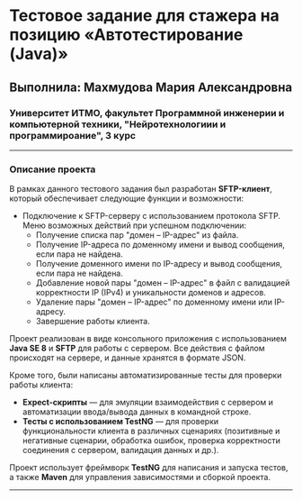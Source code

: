 # Тестовое задание для стажера на позицию «Автотестирование (Java)»

## Выполнила: Махмудова Мария Александровна
### Университет ИТМО, факультет Программной инженерии и компьютерной техники, "Нейротехнологиии и программироание", 3 курс

---

### Описание проекта

В рамках данного тестового задания был разработан **SFTP-клиент**, который обеспечивает следующие функции и возможности:

- Подключение к SFTP-серверу с использованием протокола SFTP.
Меню возможных действий при успешном подключении:
   - Получение списка пар "домен – IP-адрес" из файла.
   - Получение IP-адреса по доменному имени и вывод сообщения, если пара не найдена.
   - Получение доменного имени по IP-адресу и вывод сообщения, если пара не найдена.
   - Добавление новой пары "домен – IP-адрес" в файл с валидацией корректности IP (IPv4) и уникальности доменов и адресов.
   - Удаление пары "домен – IP-адрес" по доменному имени или IP-адресу.
   - Завершение работы клиента.

Проект реализован в виде консольного приложения с использованием **Java SE 8** и **SFTP** для работы с сервером. Все действия с файлом происходят на сервере, и данные хранятся в формате JSON.

Кроме того, были написаны автоматизированные тесты для проверки работы клиента:

- **Expect-скрипты** — для эмуляции взаимодействия с сервером и автоматизации ввода/вывода данных в командной строке.
- **Тесты с использованием TestNG** — для проверки функциональности клиента в различных сценариях (позитивные и негативные сценарии, обработка ошибок, проверка корректности соединения с сервером, валидация данных и др.).

Проект использует фреймворк **TestNG** для написания и запуска тестов, а также **Maven** для управления зависимостями и сборкой проекта.


---
